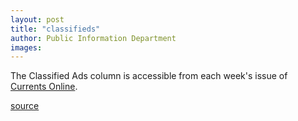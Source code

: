 ```yaml
---
layout: post
title: "classifieds"
author: Public Information Department
images:
---
```


The Classified Ads column is accessible from each week's issue of [Currents Online][1].

[1]: http://currents.ucsc.edu/

[source](http://www1.ucsc.edu/currents/04-05/11-01/classifieds.asp "Permalink to classifieds")
